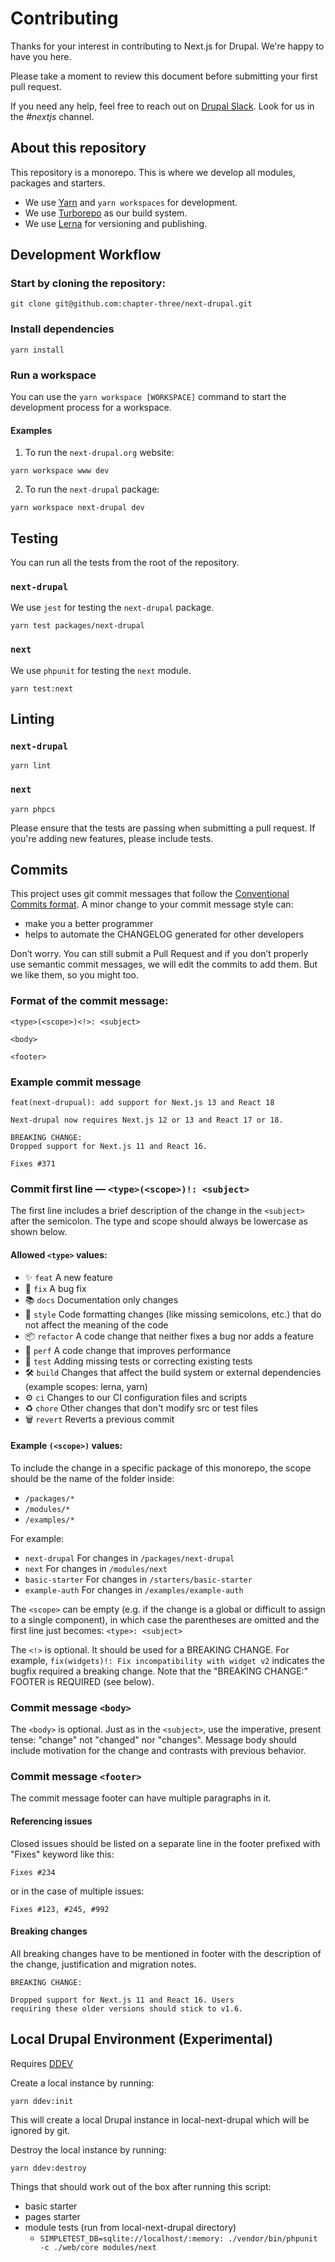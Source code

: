 # Contributing

Thanks for your interest in contributing to Next.js for Drupal. We're happy to have you here.

Please take a moment to review this document before submitting your first pull request.

If you need any help, feel free to reach out on [Drupal Slack](https://drupal.slack.com/archives/C01E36BMU72). Look for us in the _#nextjs_ channel.

## About this repository

This repository is a monorepo. This is where we develop all modules, packages and starters.

- We use [Yarn](https://yarnpkg.com) and `yarn workspaces` for development.
- We use [Turborepo](https://turborepo.org) as our build system.
- We use [Lerna](https://lerna.js.org) for versioning and publishing.

## Development Workflow

### Start by cloning the repository:

```
git clone git@github.com:chapter-three/next-drupal.git
```

### Install dependencies

```
yarn install
```

### Run a workspace

You can use the `yarn workspace [WORKSPACE]` command to start the development process for a workspace.

#### Examples

1. To run the `next-drupal.org` website:

```
yarn workspace www dev
```

2. To run the `next-drupal` package:

```
yarn workspace next-drupal dev
```

## Testing

You can run all the tests from the root of the repository.

### `next-drupal`

We use `jest` for testing the `next-drupal` package.

```
yarn test packages/next-drupal
```

### `next`

We use `phpunit` for testing the `next` module.

```
yarn test:next
```

## Linting

### `next-drupal`

```
yarn lint
```

### `next`

```
yarn phpcs
```

Please ensure that the tests are passing when submitting a pull request. If you're adding new features, please include tests.

## Commits

This project uses git commit messages that follow the [Conventional Commits format](https://www.conventionalcommits.org/en/v1.0.0/). A minor change to your commit message style can:

- make you a better programmer
- helps to automate the CHANGELOG generated for other developers

Don’t worry. You can still submit a Pull Request and if you don’t properly use semantic commit messages, we will edit the commits to add them. But we like them, so you might too.

### Format of the commit message:

```
<type>(<scope>)<!>: <subject>

<body>

<footer>
```

### Example commit message

```
feat(next-drupual): add support for Next.js 13 and React 18

Next-drupal now requires Next.js 12 or 13 and React 17 or 18.

BREAKING CHANGE:
Dropped support for Next.js 11 and React 16.

Fixes #371
```

### Commit first line — `<type>(<scope>)!: <subject>`

The first line includes a brief description of the change in the `<subject>` after the semicolon. The type and scope should always be lowercase as shown below.

#### Allowed `<type>` values:

- ✨ `feat` A new feature
- 🐛 `fix` A bug fix
- 📚 `docs` Documentation only changes
- 💎 `style` Code formatting changes (like missing semicolons, etc.) that do not affect the meaning of the code
- 📦 `refactor` A code change that neither fixes a bug nor adds a feature
- 🚀 `perf` A code change that improves performance
- 🚨 `test` Adding missing tests or correcting existing tests
- 🛠 `build` Changes that affect the build system or external dependencies (example scopes: lerna, yarn)
- ⚙️ `ci` Changes to our CI configuration files and scripts
- ♻️ `chore` Other changes that don't modify src or test files
- 🗑 `revert` Reverts a previous commit

#### Example `(<scope>)` values:

To include the change in a specific package of this monorepo, the scope should be the name of the folder inside:

- `/packages/*`
- `/modules/*`
- `/examples/*`

For example:

- `next-drupal` For changes in `/packages/next-drupal`
- `next` For changes in `/modules/next`
- `basic-starter` For changes in `/starters/basic-starter`
- `example-auth` For changes in `/examples/example-auth`

The `<scope>` can be empty (e.g. if the change is a global or difficult to assign to a single component), in which case the parentheses are omitted and the first line just becomes: `<type>: <subject>`

The `<!>` is optional. It should be used for a BREAKING CHANGE. For example, `fix(widgets)!: Fix incompatibility with widget v2` indicates the bugfix required a breaking change. Note that the "BREAKING CHANGE:" FOOTER is REQUIRED (see below).

### Commit message `<body>`

The `<body>` is optional. Just as in the `<subject>`, use the imperative, present tense: "change" not "changed" nor "changes". Message body should include motivation for the change and contrasts with previous behavior.

### Commit message `<footer>`

The commit message footer can have multiple paragraphs in it.

#### Referencing issues

Closed issues should be listed on a separate line in the footer prefixed with "Fixes" keyword like this:

```
Fixes #234
```

or in the case of multiple issues:

```
Fixes #123, #245, #992
```

#### Breaking changes

All breaking changes have to be mentioned in footer with the description of the change, justification and migration notes.

```
BREAKING CHANGE:

Dropped support for Next.js 11 and React 16. Users
requiring these older versions should stick to v1.6.
```

## Local Drupal Environment (Experimental)

Requires [DDEV](https://ddev.readthedocs.io/en/latest/users/install/ddev-installation/)

Create a local instance by running:

```
yarn ddev:init
```

This will create a local Drupal instance in local-next-drupal which will be ignored by git.

Destroy the local instance by running:

```
yarn ddev:destroy
```

Things that should work out of the box after running this script:

- basic starter
- pages starter
- module tests (run from local-next-drupal directory)
  - `SIMPLETEST_DB=sqlite://localhost/:memory: ./vendor/bin/phpunit -c ./web/core modules/next`
